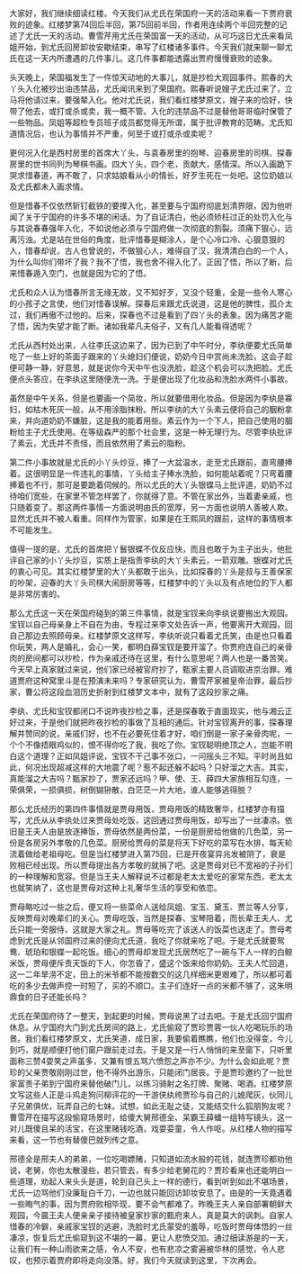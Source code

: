 
大家好，我们继续细读红楼。今天我们从尤氏在荣国府一天的活动来看一下贾府衰败的迹象。红楼梦第74回后半回，第75回前半回，作者用连续两个半回完整的记述了尤氏一天的活动。曹雪芹用尤氏在荣国富一天的活动，从可巧这日尤氏来看凤姐开始，到尤氏回房卸妆安歇结束，串写了红楼诸多事件。今天我们就来聊一聊尤氏在这一天内所遭遇的几件事儿。这几件事都能透露出贾府慢慢衰败的迹象。

头天晚上，荣国福发生了一件惊天动地的大事儿，就是抄检大观园事件。熙春的大丫头入化被抄出油违禁品，尤氏闻讯来到了荣国府。熙春听说嫂子尤氏过来了，立马将他请过来，要强辇入化。他对尤氏说，我们看红楼梦原文，嫂子来的恰好，快带了他去，或打或杀或卖，我一概不管。入化的违禁品不过是替他哥哥临时保管了一些物品。凤姐等超检专员班子成员都觉得无所谓，属于批评教育的范畴。尤氏知道情况后，也认为事情并不严重，何至于或打或杀或卖呢？

更何况入化是西村房里的首席大丫头，与袁春房里的抱琴、迎春房里的司棋、探春房里的世书同列为琴棋书画。四大丫头，四个老，贡献大，感情深。所以入画跪下哭求惜春道，再不敢了，只求姑娘看从小的情长，好歹生死在一处吧。这位奶娘以及尤氏都未入画求情。

但是惜春不仅依然斩钉截铁的要撵入化，甚至要与宁国府彻底划清界限，因为他听闻了关于宁国府的许多不堪的闲话。为了自证清白，他必须矫枉过正的处罚入化与与其说春春强年入化，不如说他必须与宁国府做一次彻底的割裂。须痛下狠心，远离污浊。尤是站在世俗的角度，批评惜春是糊涂人，是个心冷口冷、心狠意狠的人，惜春却说，古人也曾说的，不做狠心人，难得自了汉，我清清白白的一个人，为什么叫你们带坏了我？我不了悟，我也舍不得入化了。正因了悟，所以了断，后来惜春遁入空门，也就是因为它的了悟。

尤氏和众人认为惜春所言无缘无故，又不知好歹，又没个轻重，全是一些令人寒心的小孩子之言使，他们对惜春误解。探春后来跟尤氏说道，这是他的脾性，孤介太过，我们再傲不过他的。后来，探春也不过是看到了四丫头的表象。因为痛苦才能了悟，因为失望才能了断。诸如我辈凡夫俗子，又有几人能看得透呢？

尤氏从西村处出来，人往李氏这边来了，因为已到了中午时分，李纨便要尤氏简单吃了一些上好的茶面子跟来的丫头媳妇们便说，奶奶今日中赏尚未洗脸，这会子趁便可静一静，好意思，就是说你今天中午也没洗脸，趁这个机会可以洗把脸。尤氏便点头答应，在李纨这里随便洗一洗。于是便出现了化妆品和洗脸水两件小事故。

虽然是中午关系，但是也要画一个简妆，所以就要借用化妆品。但是因为李纨是寡妇，如枯木死灰一般，从不用涂脂抹粉。所以李纨的大丫头素云便将自己的胭粉拿来，并向道奶奶不嫌脏，这是我的能着用些。素云作为一个下人，把自己使用的胭粉给主子尤氏使用。在等级森严的那个社会里，这是一种无理行为。尽管李纨批评了素云，尤氏并不责怪，而且依然用了素云的脂粉。

第二件小事故就是尤氏的小丫头炒豆，捧了一大盆温水，走至尤氏跟前，直弯腰捧着。这很明显是一件违礼的事情，丫头给主子捧水洗脸，如何能站着呢？只弯着腰捧着也不行，那可是要跪着伺候的。所以尤氏的大丫头银蝶马上批评道，奶奶不过待咱们宽些，在家里不管怎样罢了，你就得了意。不管在家出外，当着妻亲戚，也只随着变了。那这两件事情一方面说明由氏的宽厚，另一方面也说明人善被人欺。显然尤氏并不被人看重。同样作为管家，如果是在王熙凤的跟前，这样的事情根本不可能发生。

值得一提的是，尤氏的首席把丫鬟银蝶不仅反应快，而且也敢于为主子出头，他批评自己家的小丫头炒豆，实质上是指责李纨的大丫头素云，一箭双雕。银蝶对尤氏的衷心可见。其实红楼梦里的大丫头都敢于出头，比如探春的丫头是叔与王善保家的吵架，迎春的大丫头司棋大闹厨房等等，红楼梦中的丫头以及有点地位的下人都是非常厉害的。

那么尤氏这一天在荣国府碰到的第三件事情，就是宝钗来向李纨说要搬出大观园。宝钗以自己母亲身上不自在为由，专程过来李文处告诉一声，他要离开大观园，回自己那边去照顾母亲。红楼梦原文这样写，李纨听说只看着尤氏笑，由是也只看着你玩笑，两人是婚礼，会心一笑，都明白薛宝钗是要开溜了。你贾府连自己的亲骨肉的房间都可以抄检，作为亲戚还待在这里，有什么意思呢？两人也是一番苦笑。今天早上真家就过来说，他们家已经被官府抄了，甄家主要人员调取进京治罪。难道贾府这种窝里斗是在预演未来吗？专家研究认为，曹雪芹家被皇帝治罪，最后抄家，曹公将这段血泪历史折射到红楼梦文本中，就有了这段抄家之痛。

李纨、尤氏和宝钗都闭口不说昨夜抄检之事，还是探春敢于直面现实，他与湘云正好过来，于是他们就把昨夜抄检的事做了互相的通后。针对宝钗离开的事，探春理解并赞同的说，亲戚们好，也不在必要死住着才好，咱们倒是一家子亲骨肉呢，一个个不像捂眼鸡似的，恨不得你吃了我，我吃了你。宝钗聪明绝顶之人，岂能不明白这个道理？正如凤姐评说，宝钗不干己事不张口，一问摇头三不知。平时尚且如此，何况出现超减这样的大地震了呢？惹不起还躲不起吗？只好溜之大吉。其实，真能溜之大吉吗？甄家抄了，贾家还远吗？甲、使、王、薛四大家族相互勾连，一荣俱荣，一损俱损，树倒猢狲散，白茫茫一片大地，谁人能够逃得脱？

那么尤氏经历的第四件事情就是贾母用饭，贾母用饭的精致奢华，红楼梦亦有描写，尤氏从从李纨处过来贾母处吃饭，这回通过贾母用饭，却写出了一丝凄凉。依旧是王夫人由是放逐捧饭，贾母依然是两份菜，一份是厨房给他做的几色菜，另一份是各房另外孝敬的几色菜。厨房给贾母的菜是将天下好吃的菜写在水排，每天轮流着做给老祖母吃。但是当红楼梦进入第75回，已是开夜宴异兆发被阴了，衰是败相已经出现。所以贾母提出各方孝敬的就捐了吧。这是贾母对已不宽裕的子孙们的一种理解和宽容。但是当王夫人解释说不过都是老太太爱吃的家常东西，老太太也就笑纳了，这也是贾母对这种上礼奢华生活的享受和依恋。

贾母略吃过一些之后，便又将一些菜命人送给凤姐、宝玉、黛玉、贾兰等人分享，反映贾母对晚辈们的关心。贾母吃饭，当然是探春、宝琴陪着，而长辈王夫人、尤氏只能一旁服侍，这就是大家之礼。贾母等吃完了该送人的饭菜也送走了。贾母考虑到尤氏是从邻国府过来的便向尤氏道，我吃了你就来吃了吧。于是尤氏就要鸳鸯、琥珀和银蝶一起吃饭。细心的贾母却发现尤氏居然吃了一碗与下人一样的白鲸米饭，贾母便斥责天饭的下人，你怎昏了，盛这个饭来给你奶奶。王夫人忙回道，这一二年旱涝不定，田上的米爷都不能按数交的这几样细米更艰难了，所以都可着吃的多少去做声控一时短了，买的不顺口。主子们连好一点的米都不够了，这朱明鼎食的日子还能长吗？

尤氏在荣国府待了一整天，到起更的时候，贾母说黑了过去吧。于是尤氏回宁国府休息。从宁国府大门到尤氏房间的路上，尤氏偷窥了贾珍贾蓉一伙人吃喝玩乐的场景。我们看红楼梦原文，尤氏笑道，成日家，我要偷着瞧瞧，他们也没得变，今儿到巧，就是顺便打他们窗户跟前走过去。于是又是一行人悄悄的来至窗下，只听里面称三赞4耍笑之声虽多，又兼有恨五骂六愤怨之声亦不少。为什么会如此呢？贾珍的父亲贾敬刚刚过世，他不得外出游乐，只能闭门居丧。于是贾珍邀约了一批世家富贵子弟到宁国府来替他破门儿，以练习骑射之名打牌、聚赌、喝酒。红楼梦原文写这些人正是斗鸡走狗问柳评花的一干游侠纨绔贾珍与自己的儿媳爬灰，伙同儿子兄弟俱优，玩弄自己的七妹。试想，如此无耻之徒，又能结交什么狐朋狗友呢？曹雪芹在描写这段偷窥场景时，给傻大舅邢德全、呆霸王薛蟠一组特写镜头，这一对儿既傻且呆的活宝，在这里赌钱吃酒，戏耍娈童，令人作呕。从红楼人物的描写来看，这一节也有替傻巴就列传之意。

邢德全是邢夫人的弟弟，一位吃喝嫖赌，只知道如流水般的花钱，就连贾珍都劝他说，老舅，你也太散漫些，若只管去，有多少给老舅花的？贾珍看来也还能明白一些道理，劝起人来头头是道，轮到自己头上一样的德行，看到听到如此不堪场景，尤氏一边骂他们没廉耻白千刀，一边也就只能回访卸妆安息了。由是的一天竟遇着一些晦气的事，因为贾府败相毕现，要不会气都难了。昨晚王夫人亲自部署朝鲜大观园，今晨王夫人便亲亲子接待被皇家抄家的甄府来人，真是莫大的讽刺。自家人惜春的冷僻，亲戚家宝钗的逃避，洗脸时尤氏蒙受的羞辱，吃饭时贾母体悟的一丝凄凉，恢复后尤氏偷窥到这不堪的一幕，更让人悲愤交加。通过细读游是的一天，让我们有一种山雨欲来之感，令人不安，也有悲凉之雾遍被华林的感觉，令人悲叹，也预示着贾府即将走向没落。好，我们今天就读到这里，下次再会。


